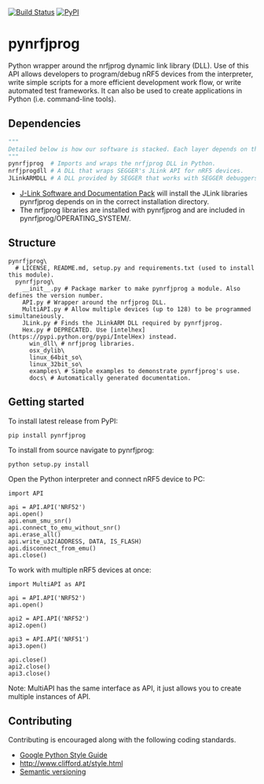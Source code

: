 [![Build Status](https://travis-ci.org/mjdietzx/pynrfjprog.svg?branch=master)](https://travis-ci.org/mjdietzx/pynrfjprog)
[![PyPI](https://img.shields.io/pypi/l/Django.svg)](https://opensource.org/licenses/BSD-3-Clause)

# pynrfjprog
Python wrapper around the nrfjprog dynamic link library (DLL). Use of this API allows developers to program/debug nRF5 devices from the interpreter, write simple scripts for a more efficient development work flow, or write automated test frameworks. It can also be used to create applications in Python (i.e. command-line tools).

## Dependencies
```python
"""
Detailed below is how our software is stacked. Each layer depends on the layer below.
"""
pynrfjprog  # Imports and wraps the nrfjprog DLL in Python.
nrfjprogdll # A DLL that wraps SEGGER's JLink API for nRF5 devices.
JLinkARMDLL # A DLL provided by SEGGER that works with SEGGER debuggers. Performs all low level operations with target device.
```

* [J-Link Software and Documentation Pack](https://www.segger.com/jlink-software.html) will install the JLink libraries pynrfjprog depends on in the correct installation directory.
* The nrfjprog libraries are installed with pynrfjprog and are included in pynrfjprog/OPERATING_SYSTEM/.

## Structure
```pynrfjprog
pynrfjprog\
  # LICENSE, README.md, setup.py and requirements.txt (used to install this module).
  pynrfjprog\
    __init__.py # Package marker to make pynrfjprog a module. Also defines the version number.
    API.py # Wrapper around the nrfjprog DLL.
    MultiAPI.py # Allow multiple devices (up to 128) to be programmed simultaneiously.
    JLink.py # Finds the JLinkARM DLL required by pynrfjprog.
    Hex.py # DEPRECATED. Use [intelhex](https://pypi.python.org/pypi/IntelHex) instead.
      win_dll\ # nrfjprog libraries.
      osx_dylib\
      linux_64bit_so\
      linux_32bit_so\
      examples\ # Simple examples to demonstrate pynrfjprog's use.
      docs\ # Automatically generated documentation.
```

## Getting started
To install latest release from PyPI:
```
pip install pynrfjprog
```
To install from source navigate to pynrfjprog\:
```
python setup.py install
```
Open the Python interpreter and connect nRF5 device to PC:
```
import API

api = API.API('NRF52')
api.open()
api.enum_smu_snr()
api.connect_to_emu_without_snr()
api.erase_all()
api.write_u32(ADDRESS, DATA, IS_FLASH)
api.disconnect_from_emu()
api.close()
```

To work with multiple nRF5 devices at once:
```
import MultiAPI as API

api = API.API('NRF52')
api.open()

api2 = API.API('NRF52')
api2.open()

api3 = API.API('NRF51')
api3.open()

api.close()
api2.close()
api3.close()
```
Note: MultiAPI has the same interface as API, it just allows you to create multiple instances of API.

## Contributing
Contributing is encouraged along with the following coding standards.
* [Google Python Style Guide](https://google.github.io/styleguide/pyguide.html)
* http://www.clifford.at/style.html
* [Semantic versioning](http://semver.org/)
